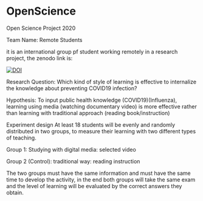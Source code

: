 # OpenScience
Open Science Project 2020 

Team Name: Remote Students

it is an international group pf student working remotely in a research project, the zenodo link is: 

[![DOI](https://zenodo.org/badge/306456654.svg)](https://zenodo.org/badge/latestdoi/306456654)

Research Question:
Which kind of style of learning is effective to internalize the knowledge about preventing COVID19 infection?


Hypothesis:
To input public health knowledge (COVID19)(Influenza), learning using media (watching documentary video) is more effective rather than learning with traditional approach (reading book/instruction)


Experiment design
At least 18 students will be evenly and randomly distributed in two groups, to measure their learning with two different types of teaching.

Group 1: Studying with digital media: selected video

Group 2 (Control): traditional way: reading instruction

The two groups must have the same information and must have the same time to develop the activity, in the end both groups will take the same exam and the level of learning will be evaluated by the correct answers they obtain.
